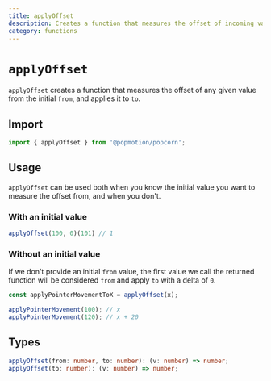 ```yaml
---
title: applyOffset
description: Creates a function that measures the offset of incoming values and applies it to an initial value.
category: functions
---
```


# `applyOffset`

`applyOffset` creates a function that measures the offset of any given value from the initial `from`, and applies it to `to`.

<TOC />

## Import

```javascript
import { applyOffset } from '@popmotion/popcorn';
```

## Usage

`applyOffset` can be used both when you know the initial value you want to measure the offset from, and when you don't.

### With an initial value

```javascript
applyOffset(100, 0)(101) // 1
```

### Without an initial value

If we don't provide an initial `from` value, the first value we call the returned function will be considered `from` and apply `to` with a delta of `0`.

```javascript
const applyPointerMovementToX = applyOffset(x);

applyPointerMovement(100); // x
applyPointerMovement(120); // x + 20
```

## Types

```typescript
applyOffset(from: number, to: number): (v: number) => number;
applyOffset(to: number): (v: number) => number;
```
